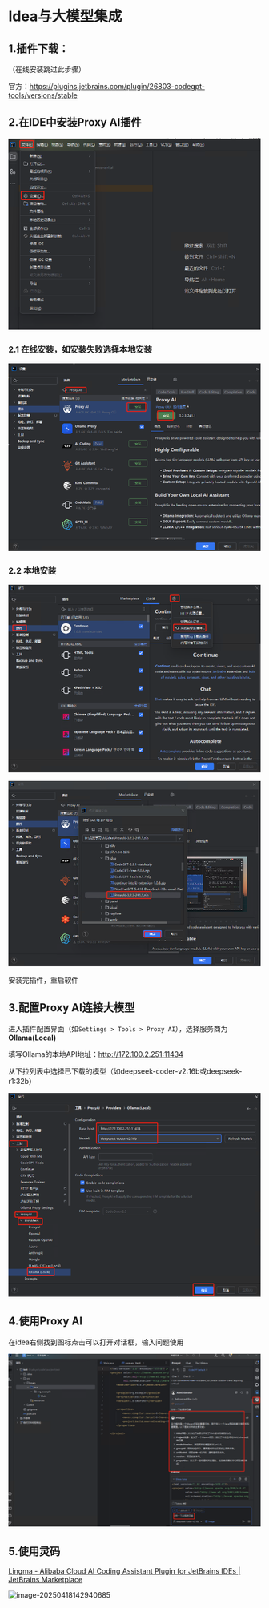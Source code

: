 # Idea与大模型集成

## 1.插件下载：

（在线安装跳过此步骤）

官方：https://plugins.jetbrains.com/plugin/26803-codegpt-tools/versions/stable

## 2.**在IDE中安装Proxy AI插件**

![image-20250418093711639](../images/ai/image-20250418093711639.png)

### 2.1 在线安装，如安装失败选择本地安装

![image-20250418103437306](../images/ai/image-20250418103437306.png)

### 2.2 本地安装

![image-20250418094117767](../images/ai/image-20250418094117767.png)

![image-20250418103637386](../images/ai/image-20250418103637386.png)

安装完插件，重启软件

## 3.**配置Proxy AI连接大模型**

进入插件配置界面（如`Settings > Tools > Proxy AI`），选择服务商为**Ollama(Local)**

填写Ollama的本地API地址：http://172.100.2.251:11434

从下拉列表中选择已下载的模型（如deepseek-coder-v2:16b或deepseek-r1:32b）

![image-20250418103921269](../images/ai/image-20250418103921269.png)

## 4.使用Proxy AI

在idea右侧找到图标点击可以打开对话框，输入问题使用

![image-20250418104726897](../images/ai/image-20250418104726897.png)

## 5.使用灵码

[Lingma - Alibaba Cloud AI Coding Assistant Plugin for JetBrains IDEs | JetBrains Marketplace](https://plugins.jetbrains.com/plugin/17809-lingma--alibaba-cloud-ai-coding-assistant/versions/stable)

![image-20250418142940685](D:\code\docs\eric2250.github.io\docs\images\ai\image-20250418142940685.png)